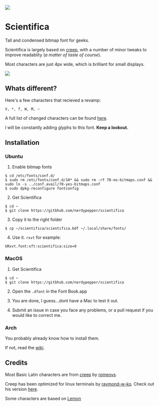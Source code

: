 <img src="https://github.com/NerdyPepper/scientifica/blob/master/images/heroimage.jpg">

# Scientifica


Tall and condensed bitmap font for geeks.


Scientifica is largely based on [creep](https://github.com/romeovs/creep), with a number
of minor tweaks to improve readablity (*a matter of taste of course*).

Most characters are just 4px wide, which is brilliant for small displays.

<img src="https://github.com/NerdyPepper/scientifica/blob/master/images/chardisp.png">


## Whats different?


Here's a few characters that recieved a revamp:

`V, *, f, W, M, ~ `


A full list of changed characters can be found [here](~/images/changes.png).


I will be constantly adding glyphs to this font. **Keep a lookout.**



## Installation


### Ubuntu


 1. Enable bitmap fonts
 ```shell
 $ cd /etc/fonts/conf.d/ 
 $ sudo rm /etc/fonts/conf.d/10* && sudo rm -rf 70-no-bitmaps.conf && sudo ln -s ../conf.avail/70-yes-bitmaps.conf
 $ sudo dpkg-reconfigure fontconfig
  ```
  
 2. Get Scientifica
 ```shell
 $ cd ~ 
 $ git clone https://gitbhub.com/nerdypepper/scientifica
 ```

 3. Copy it to the right folder
 ```shell 
 $ cp ~/scientifica/scientifica.bdf ~/.local/share/fonts/
 ```

 4. Use it. `rxvt` for example:
 ```shell
 URxvt.font:xft:scientifica:size=9
 ```


### MacOS


 1. Get Scientifica
 ```shell
 $ cd ~ 
 $ git clone https://gitbhub.com/nerdypepper/scientifica 
 ```

 2. Open the `.dfont` in the Font Book.app

 3. You are done, I guess...dont have a Mac to test it out.

 4. Submit an issue in case you face any problems, or a pull request if you would like to correct me.


### Arch

You probably already know how to install them.

If not, read the [wiki](https://wiki.archlinux.org/index.php/fonts).



## Credits

Most Basic Latin characters are from [creep](https://github.com/romeovs/creep) by [romeovs](https://github.com/romeovs). 

Creep has been optimized for linux terminals by [raymond-w-ko](https://github.com/raymond-w-ko). Check out his version [here](https://github.com/raymond-w-ko/creep2).

Some characters are based on [Lemon](http://artwizaleczapka.sourceforge.net/)
